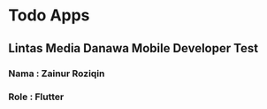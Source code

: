 # Todo Apps
## Lintas Media Danawa Mobile Developer Test

### Nama : Zainur Roziqin
### Role : Flutter

